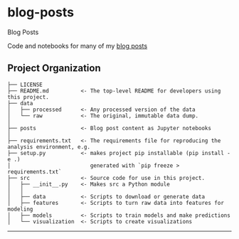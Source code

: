 blog-posts
==============================

Blog Posts


Code and notebooks for many of my [blog posts](https://r-mart.github.io/)


Project Organization
------------

    ├── LICENSE
    ├── README.md          <- The top-level README for developers using this project.
    ├── data
    │   ├── processed      <- Any processed version of the data
    │   └── raw            <- The original, immutable data dump.
    │
    ├── posts              <- Blog post content as Jupyter notebooks
    │
    ├── requirements.txt   <- The requirements file for reproducing the analysis environment, e.g.
    ├── setup.py           <- makes project pip installable (pip install -e .)
    │                         generated with `pip freeze > requirements.txt`
    ├── src                <- Source code for use in this project.
    │   ├── __init__.py    <- Makes src a Python module
    │   │
    │   ├── data           <- Scripts to download or generate data
    │   ├── features       <- Scripts to turn raw data into features for modeling
    │   ├── models         <- Scripts to train models and make predictions
    │   └── visualization  <- Scripts to create visualizations


--------